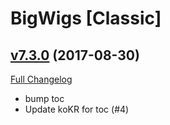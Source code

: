 # BigWigs [Classic]

## [v7.3.0](https://github.com/BigWigsMods/BigWigs_Classic/tree/v7.3.0) (2017-08-30)
[Full Changelog](https://github.com/BigWigsMods/BigWigs_Classic/compare/v7.2.0...v7.3.0)

- bump toc  
- Update koKR for toc (#4)  

